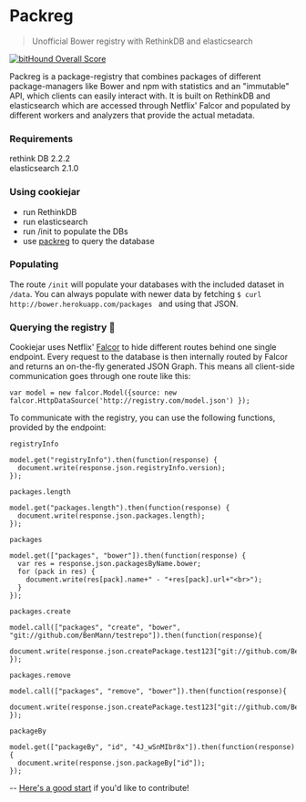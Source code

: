# Packreg
> Unofficial Bower registry with RethinkDB and elasticsearch   

[![bitHound Overall Score](https://www.bithound.io/github/packreg/packreg-registry/badges/score.svg)](https://www.bithound.io/github/packreg/packreg-registry)   

Packreg is a package-registry that combines packages of different package-managers like Bower and npm with statistics and an "immutable" API, which clients can easily interact with. It is built on RethinkDB and elasticsearch which are accessed through Netflix' Falcor and populated by different workers and analyzers that provide the actual metadata.

### Requirements
rethink DB 2.2.2   
elasticsearch 2.1.0   

### Using cookiejar
- run RethinkDB
- run elasticsearch
- run /init to populate the DBs
- use [packreg](https://github.com/packreg/packreg-webapp) to query the database

### Populating
The route `/init` will populate your databases with the included dataset in `/data`. You can always populate with newer data by fetching `$ curl http://bower.herokuapp.com/packages
` and using that JSON.

### Querying the registry :mag_right: 
Cookiejar uses Netflix' [Falcor](https://github.com/Netflix/falcor) to hide different routes behind one single endpoint. Every request to the database is then internally routed by Falcor and returns an on-the-fly generated JSON Graph. This means all client-side communication goes through one route like this:  

`var model = new falcor.Model({source: new falcor.HttpDataSource('http://registry.com/model.json') });`   

To communicate with the registry, you can use the following functions, provided by the endpoint:   

`registryInfo`  
```
model.get("registryInfo").then(function(response) {
  document.write(response.json.registryInfo.version);
});
```

`packages.length`   
```
model.get("packages.length").then(function(response) {
  document.write(response.json.packages.length);
});
```

`packages`  
```
model.get(["packages", "bower"]).then(function(response) {
  var res = response.json.packagesByName.bower;
  for (pack in res) {
    document.write(res[pack].name+" - "+res[pack].url+"<br>");
  }       
});
```

`packages.create`
```
model.call(["packages", "create", "bower", "git://github.com/BenMann/testrepo"]).then(function(response){        
  document.write(response.json.createPackage.test123["git://github.com/BenMann/testrepo"]);
});
```

`packages.remove`
```
model.call(["packages", "remove", "bower"]).then(function(response){        
  document.write(response.json.createPackage.test123["git://github.com/BenMann/testrepo"]);
});
```
  
`packageBy`   
```
model.get(["packageBy", "id", "4J_wSnMIbr8x"]).then(function(response) {
  document.write(response.json.packageBy["id"]);
});
```
   
--
[Here's a good start](https://www.bithound.io/github/BenMann/cookiejar/master/techdebt) if you'd like to contribute!
